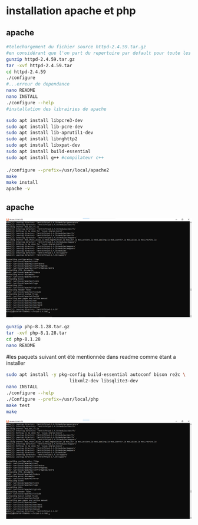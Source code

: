 # installation apache et php
## apache
```bash
#telechargement du fichier source httpd-2.4.59.tar.gz
#en considérant que l'on part du repertoire par default pour toute les commandes
gunzip httpd-2.4.59.tar.gz
tar -xvf httpd-2.4.59.tar
cd httpd-2.4.59
./configure
#...erreur de dependance
nano README
nano INSTALL
./configure --help
#installation des librairies de apache
```
```bash
sudo apt install libpcre3-dev
sudo apt install lib-pcre-dev
sudo apt install lib-aprutil1-dev
sudo apt install libnghttp2
sudo apt install libxpat-dev
sudo apt install build-essential
sudo apt install g++ #compilateur c++

./configure --prefix=/usr/local/apache2
make
make install
apache -v
```
## apache
<img src="https://github.com/Heriandrisoa/devoir/blob/main/apache.png" alt="description">

```bash
gunzip php-8.1.28.tar.gz
tar -xvf php-8.1.28.tar
cd php-8.1.28
nano README
```
#les paquets suivant ont été mentionnée dans readme comme étant a installer

```bash
sudo apt install -y pkg-config build-essential autoconf bison re2c \
                        libxml2-dev libsqlite3-dev
nano INSTALL
./configure --help
./Configure --prefix=/usr/local/php
make test
make
```


<img src="https://github.com/Heriandrisoa/devoir/blob/main/apache.png" alt="description">
